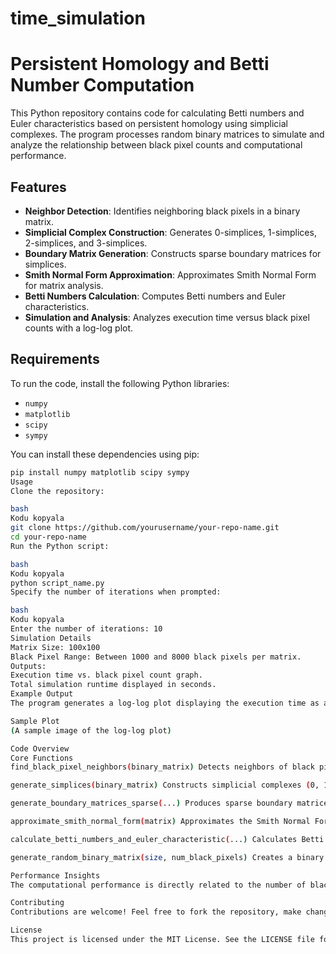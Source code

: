 # time_simulation
# Persistent Homology and Betti Number Computation

This Python repository contains code for calculating Betti numbers and Euler characteristics based on persistent homology using simplicial complexes. The program processes random binary matrices to simulate and analyze the relationship between black pixel counts and computational performance.

## Features

- **Neighbor Detection**: Identifies neighboring black pixels in a binary matrix.
- **Simplicial Complex Construction**: Generates 0-simplices, 1-simplices, 2-simplices, and 3-simplices.
- **Boundary Matrix Generation**: Constructs sparse boundary matrices for simplices.
- **Smith Normal Form Approximation**: Approximates Smith Normal Form for matrix analysis.
- **Betti Numbers Calculation**: Computes Betti numbers and Euler characteristics.
- **Simulation and Analysis**: Analyzes execution time versus black pixel counts with a log-log plot.

## Requirements

To run the code, install the following Python libraries:

- `numpy`
- `matplotlib`
- `scipy`
- `sympy`

You can install these dependencies using pip:

```bash
pip install numpy matplotlib scipy sympy
Usage
Clone the repository:

bash
Kodu kopyala
git clone https://github.com/yourusername/your-repo-name.git
cd your-repo-name
Run the Python script:

bash
Kodu kopyala
python script_name.py
Specify the number of iterations when prompted:

bash
Kodu kopyala
Enter the number of iterations: 10
Simulation Details
Matrix Size: 100x100
Black Pixel Range: Between 1000 and 8000 black pixels per matrix.
Outputs:
Execution time vs. black pixel count graph.
Total simulation runtime displayed in seconds.
Example Output
The program generates a log-log plot displaying the execution time as a function of the number of black pixels in the binary matrix.

Sample Plot
(A sample image of the log-log plot)

Code Overview
Core Functions
find_black_pixel_neighbors(binary_matrix) Detects neighbors of black pixels.

generate_simplices(binary_matrix) Constructs simplicial complexes (0, 1, 2, and 3 simplices).

generate_boundary_matrices_sparse(...) Produces sparse boundary matrices for Betti number computations.

approximate_smith_normal_form(matrix) Approximates the Smith Normal Form of a matrix.

calculate_betti_numbers_and_euler_characteristic(...) Calculates Betti numbers and Euler characteristics.

generate_random_binary_matrix(size, num_black_pixels) Creates a binary matrix with randomly distributed black pixels.

Performance Insights
The computational performance is directly related to the number of black pixels in the matrix. This repository includes a detailed log-log analysis to visualize the relationship.

Contributing
Contributions are welcome! Feel free to fork the repository, make changes, and submit a pull request. For major changes, please open an issue to discuss your proposed improvements.

License
This project is licensed under the MIT License. See the LICENSE file for details.
